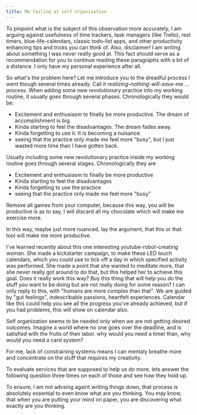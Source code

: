 ```yaml
---
title: Me failing at self organization
---
```


To pinpoint what is the subject of this observation more accurately, I am arguing against usefulness of time trackers, task managers (like Trello), rest timers, blue-life-calendars, classic todo-list apps, and other productivity enhancing tips and tricks you can think of. Also, disclaimer! I am writing about something I was never really good at. This fact should serve as a recommendation for you to continue reading these paragraphs with a bit of a distance. I only have my personal experience after all.



So what's the problem here? Let me introduce you to the dreadful process I went though several times already. Call it *realizing-nothing-will-save-me* ... process. When adding some new *revolutionary* practice into my working routine, it usually goes through several phases. Chronologically they would be:

- Excitement and enthusiasm to finally be more productive. The dream of accomplishment is big.
- Kinda starting to feel the disadvantages. The dream fades away.
- Kinda forgetting to use it. It is becoming a nuisance.
- seeing that the practice only made me feel more "busy", but I just wasted more time than I have gotten back.



Usually including some new revolutionary practice inside my working routine goes through several stages. Chronologically they are

- Excitement and enthusiasm to finally be more productive
- Kinda starting to feel the disadvantages
- Kinda forgetting to use the practice
- seeing that the practice only made me feel more "busy"



Remove all games from your computer, because this way, you will be productive is as to say, I will discard all my chocolate which will make me exercise more.

In this way, maybe just more nuanced, lay the argument, that this or that tool will make me more productive.

I've learned recently about this one interesting youtube-robot-creating woman. She made a kickstarter campaign, to make these LED touch calendars, which you could use to tick off a day in which specified activity was performed. She made a point that she wanted to meditate more, that she never really got around to do that, but this helped her to achieve this goal.
Does it really work this way? Buy this thing that will help you do the stuff you want to be doing but are not really doing for some reason?
I can only reply to this, with "humans are more complex than that". We are guided by "gut feelings", indescribable passions, heartfelt experiences. Calendar like this could help you see all the progress you've already achieved, but if you had problems, this will show on calendar also. 

<!-- Work overlap is something that you want to avoid anyway... the act of collaboration usually means, people are in a chain and hand each other the  -->

Self organization seems to be needed only when we are not getting desired outcomes. Imagine a world where no one goes over the deadline, and is satisfied with the fruits of their labor. why would you need a timer than, why would you need a card system?

For me, lack of constraining systems means I can mentaly breathe more and concentrate on the stuff that requires my creativity.

To evaluate services that are supposed to help us do more, lets answer the following question three times on each of those and see how they hold up.

To ensure, I am not advsing againt writing things down, that process is absolutely essential to even know what are you thinking. You may know, that when you are putting your mind on paper, you are discovering what exactly are you thinking.